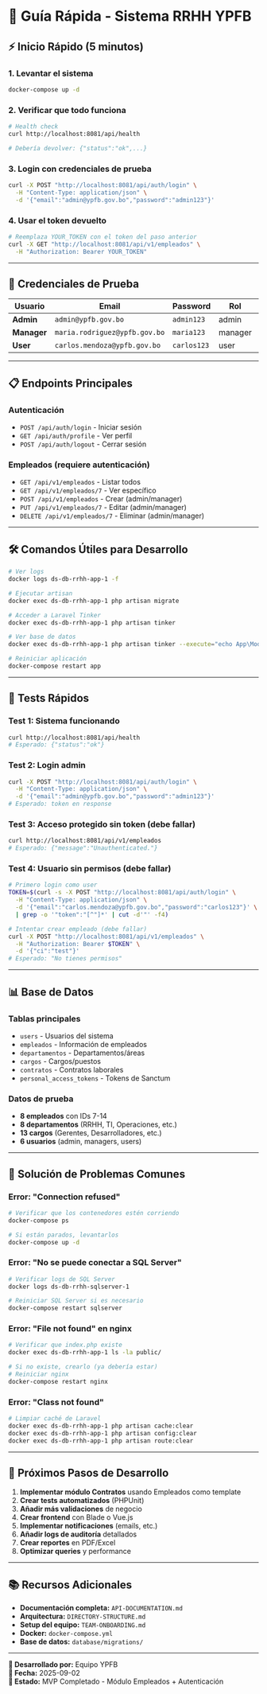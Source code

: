 # 🚀 Guía Rápida - Sistema RRHH YPFB

## ⚡ Inicio Rápido (5 minutos)

### 1. Levantar el sistema
```bash
docker-compose up -d
```

### 2. Verificar que todo funciona
```bash
# Health check
curl http://localhost:8081/api/health

# Debería devolver: {"status":"ok",...}
```

### 3. Login con credenciales de prueba
```bash
curl -X POST "http://localhost:8081/api/auth/login" \
  -H "Content-Type: application/json" \
  -d '{"email":"admin@ypfb.gov.bo","password":"admin123"}'
```

### 4. Usar el token devuelto
```bash
# Reemplaza YOUR_TOKEN con el token del paso anterior
curl -X GET "http://localhost:8081/api/v1/empleados" \
  -H "Authorization: Bearer YOUR_TOKEN"
```

---

## 🔑 Credenciales de Prueba

| Usuario | Email | Password | Rol | Puede |
|---------|-------|----------|-----|--------|
| **Admin** | `admin@ypfb.gov.bo` | `admin123` | admin | Todo |
| **Manager** | `maria.rodriguez@ypfb.gov.bo` | `maria123` | manager | Crear/Editar/Ver |
| **User** | `carlos.mendoza@ypfb.gov.bo` | `carlos123` | user | Solo Ver |

---

## 📋 Endpoints Principales

### Autenticación
- `POST /api/auth/login` - Iniciar sesión
- `GET /api/auth/profile` - Ver perfil 
- `POST /api/auth/logout` - Cerrar sesión

### Empleados (requiere autenticación)
- `GET /api/v1/empleados` - Listar todos
- `GET /api/v1/empleados/7` - Ver específico
- `POST /api/v1/empleados` - Crear (admin/manager)
- `PUT /api/v1/empleados/7` - Editar (admin/manager)
- `DELETE /api/v1/empleados/7` - Eliminar (admin/manager)

---

## 🛠️ Comandos Útiles para Desarrollo

```bash
# Ver logs
docker logs ds-db-rrhh-app-1 -f

# Ejecutar artisan
docker exec ds-db-rrhh-app-1 php artisan migrate

# Acceder a Laravel Tinker
docker exec ds-db-rrhh-app-1 php artisan tinker

# Ver base de datos
docker exec ds-db-rrhh-app-1 php artisan tinker --execute="echo App\Models\User::all();"

# Reiniciar aplicación
docker-compose restart app
```

---

## 🧪 Tests Rápidos

### Test 1: Sistema funcionando
```bash
curl http://localhost:8081/api/health
# Esperado: {"status":"ok"}
```

### Test 2: Login admin
```bash
curl -X POST "http://localhost:8081/api/auth/login" \
  -H "Content-Type: application/json" \
  -d '{"email":"admin@ypfb.gov.bo","password":"admin123"}'
# Esperado: token en response
```

### Test 3: Acceso protegido sin token (debe fallar)
```bash
curl http://localhost:8081/api/v1/empleados
# Esperado: {"message":"Unauthenticated."}
```

### Test 4: Usuario sin permisos (debe fallar)
```bash
# Primero login como user
TOKEN=$(curl -s -X POST "http://localhost:8081/api/auth/login" \
  -H "Content-Type: application/json" \
  -d '{"email":"carlos.mendoza@ypfb.gov.bo","password":"carlos123"}' \
  | grep -o '"token":"[^"]*' | cut -d'"' -f4)

# Intentar crear empleado (debe fallar)
curl -X POST "http://localhost:8081/api/v1/empleados" \
  -H "Authorization: Bearer $TOKEN" \
  -d '{"ci":"test"}'
# Esperado: "No tienes permisos"
```

---

## 📊 Base de Datos

### Tablas principales
- `users` - Usuarios del sistema
- `empleados` - Información de empleados 
- `departamentos` - Departamentos/áreas
- `cargos` - Cargos/puestos
- `contratos` - Contratos laborales
- `personal_access_tokens` - Tokens de Sanctum

### Datos de prueba
- **8 empleados** con IDs 7-14
- **8 departamentos** (RRHH, TI, Operaciones, etc.)
- **13 cargos** (Gerentes, Desarrolladores, etc.)
- **6 usuarios** (admin, managers, users)

---

## 🚨 Solución de Problemas Comunes

### Error: "Connection refused"
```bash
# Verificar que los contenedores estén corriendo
docker-compose ps

# Si están parados, levantarlos
docker-compose up -d
```

### Error: "No se puede conectar a SQL Server"
```bash
# Verificar logs de SQL Server
docker logs ds-db-rrhh-sqlserver-1

# Reiniciar SQL Server si es necesario
docker-compose restart sqlserver
```

### Error: "File not found" en nginx
```bash
# Verificar que index.php existe
docker exec ds-db-rrhh-app-1 ls -la public/

# Si no existe, crearlo (ya debería estar)
# Reiniciar nginx
docker-compose restart nginx
```

### Error: "Class not found"
```bash
# Limpiar caché de Laravel
docker exec ds-db-rrhh-app-1 php artisan cache:clear
docker exec ds-db-rrhh-app-1 php artisan config:clear
docker exec ds-db-rrhh-app-1 php artisan route:clear
```

---

## 🎯 Próximos Pasos de Desarrollo

1. **Implementar módulo Contratos** usando Empleados como template
2. **Crear tests automatizados** (PHPUnit)
3. **Añadir más validaciones** de negocio
4. **Crear frontend** con Blade o Vue.js
5. **Implementar notificaciones** (emails, etc.)
6. **Añadir logs de auditoría** detallados
7. **Crear reportes** en PDF/Excel
8. **Optimizar queries** y performance

---

## 📚 Recursos Adicionales

- **Documentación completa:** `API-DOCUMENTATION.md`
- **Arquitectura:** `DIRECTORY-STRUCTURE.md`
- **Setup del equipo:** `TEAM-ONBOARDING.md`
- **Docker:** `docker-compose.yml`
- **Base de datos:** `database/migrations/`

---

**🔧 Desarrollado por:** Equipo YPFB  
**📅 Fecha:** 2025-09-02  
**🚀 Estado:** MVP Completado - Módulo Empleados + Autenticación